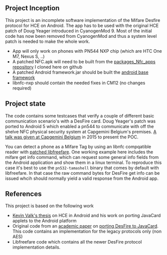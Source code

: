 

Project Inception
-----------------

This project is an incomplete software implementation of the Mifare Desfire protocol for HCE on Android.
The app has to be used with the original HCE patch of Doug Yeager introduced in CyanogenMod 9. Most of the
initial code has now been removed from CyanogenMod and thus a system level patch is needed to make the whole work.

* App will only work on phones with PN544 NXP chip (which are HTC One M7, Nexus S, ..)
* A patched NFC.apk will need to be built from the [packages_Nfc_apps repository](https://github.com/jekkos/android_packages_apps_Nfc) I cloned here on github
* A patched Android framework.jar should be built the [android base framework](https://github.com/jekkos/android_frameworks_base)
* libnfc-nxp should contain the needed fixes in CM12 (no changes required)

Project state
-------------

The code contains some testcases that verify a couple of different basic communication scenario's with a DesFire card. 
Doug Yeager's patch was ported to Android 5 which enabled a pn544 to communicate with off the shelve NFC physical security system at Capgemini Belgium's premises.
[A talk was given at Capgemini Belgium](https://github.com/jekkos/android-hce-desfire/blob/master/talk/Android%20internals%20-%20Nfc%20stack%20explorations.pptx?raw=true) in 2015 to present the POC.

You can detect a phone as a Mifare Tag by using an libnfc compqatible reader with [patched libfreefare](https://github.com/jekkos/libfreefare). One working example here includes the mifare get info command, which can request some general info fields from the Android application and show them in a linux terminal. To reproduce this case it's best to use the `pn532-tamashell` binary that comes by default with libfreefare. In that case the raw command bytes for DesFire get info can be issued whcih should normally yield a valid response from the Android app.

References
----------

This project is based on the following work

* [Kevin Valk's thesis](https://github.com/kevinvalk/android-hce-framework) on HCE in Android and his work on porting JavaCard applets to the Android platform
* Original code from an [academic paper](https://securewww.esat.kuleuven.be/cosic/publications/article-2206.pdf) on [porting DesFire to JavaCard](https://github.com/Dansf/java-card-desfire-emulation). This code contains an implementation for the legacy protocols only (non AES)
* Libfreefare code which contains all the newer DesFire protocol implementation details.
